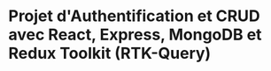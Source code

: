 <h1>Projet d'Authentification et CRUD avec React, Express, MongoDB et Redux Toolkit (RTK-Query)</h1>

